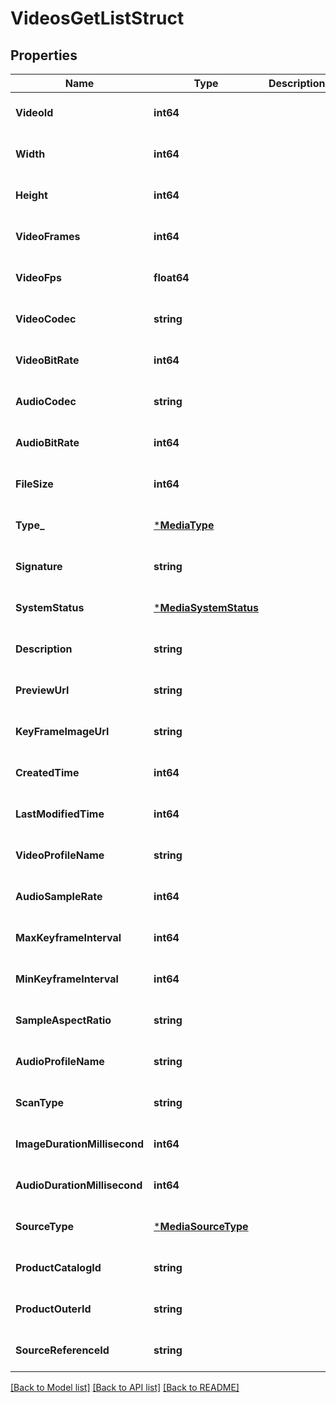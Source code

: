 # VideosGetListStruct

## Properties
Name | Type | Description | Notes
------------ | ------------- | ------------- | -------------
**VideoId** | **int64** |  | [optional] [default to null]
**Width** | **int64** |  | [optional] [default to null]
**Height** | **int64** |  | [optional] [default to null]
**VideoFrames** | **int64** |  | [optional] [default to null]
**VideoFps** | **float64** |  | [optional] [default to null]
**VideoCodec** | **string** |  | [optional] [default to null]
**VideoBitRate** | **int64** |  | [optional] [default to null]
**AudioCodec** | **string** |  | [optional] [default to null]
**AudioBitRate** | **int64** |  | [optional] [default to null]
**FileSize** | **int64** |  | [optional] [default to null]
**Type_** | [***MediaType**](MediaType.md) |  | [optional] [default to null]
**Signature** | **string** |  | [optional] [default to null]
**SystemStatus** | [***MediaSystemStatus**](MediaSystemStatus.md) |  | [optional] [default to null]
**Description** | **string** |  | [optional] [default to null]
**PreviewUrl** | **string** |  | [optional] [default to null]
**KeyFrameImageUrl** | **string** |  | [optional] [default to null]
**CreatedTime** | **int64** |  | [optional] [default to null]
**LastModifiedTime** | **int64** |  | [optional] [default to null]
**VideoProfileName** | **string** |  | [optional] [default to null]
**AudioSampleRate** | **int64** |  | [optional] [default to null]
**MaxKeyframeInterval** | **int64** |  | [optional] [default to null]
**MinKeyframeInterval** | **int64** |  | [optional] [default to null]
**SampleAspectRatio** | **string** |  | [optional] [default to null]
**AudioProfileName** | **string** |  | [optional] [default to null]
**ScanType** | **string** |  | [optional] [default to null]
**ImageDurationMillisecond** | **int64** |  | [optional] [default to null]
**AudioDurationMillisecond** | **int64** |  | [optional] [default to null]
**SourceType** | [***MediaSourceType**](MediaSourceType.md) |  | [optional] [default to null]
**ProductCatalogId** | **string** |  | [optional] [default to null]
**ProductOuterId** | **string** |  | [optional] [default to null]
**SourceReferenceId** | **string** |  | [optional] [default to null]

[[Back to Model list]](../README.md#documentation-for-models) [[Back to API list]](../README.md#documentation-for-api-endpoints) [[Back to README]](../README.md)


